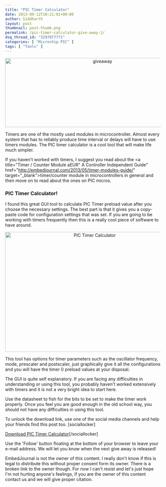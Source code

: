 ```yaml
---
title: "PIC Timer Calculator"
date: 2013-09-12T10:21:01+00:00
author: Siddharth
layout: post
thumbnail: post-thumb.png
permalink: /pic-timer-calculator-give-away-1/
dsq_thread_id: "3297077771"
categories: [ "Microchip PIC" ]
tags: [ "Tools" ]
---
```


<p style="text-align: center;">
  <img class="aligncenter  wp-image-1902" alt="giveaway" src="/images/posts/2013/09/giveaway.png" width="614" height="224" srcset="/images/posts/2013/09/giveaway.png 1024w, /images/posts/2013/09/giveaway-300x110.png 300w" sizes="(max-width: 614px) 100vw, 614px" />
</p>

Timers are one of the mostly used modules in microcontroller. Almost every system that has to reliably produce time interval or delays will have to use timers modules. The PIC timer calculator is a cool tool that will make life much simpler.

If you haven't worked with timers, I suggest you read about the <a title="Timer / Counter Module aEUR" A Controller Independent Guide" href="http://embedjournal.com/2013/05/timer-modules-guide/" target="_blank">timer/counter module in microcontrollers</a> in general and then move on to read about the ones on PIC micros.

### PIC Timer Calculator!

I found this great GUI tool to calculate PIC Timer preload value after you choose the necessary settings. The best part is that it gives you a copy-paste code for configuration settings that was set. If you are going to be working with timers frequently then this is a really cool piece of software to have around.

<p style="text-align: center;">
  <img class="aligncenter wp-image-1879" title="PIC Timer Calculator" alt="PIC Timer Calculator" src="/images/posts/2013/09/Untitled2.png" width="564" height="388" srcset="/images/posts/2013/09/Untitled2.png 1006w, /images/posts/2013/09/Untitled2-300x206.png 300w, /images/posts/2013/09/Untitled2-110x75.png 110w" sizes="(max-width: 564px) 100vw, 564px" />
</p>

This tool has options for timer parameters such as the oscillator frequency, mode, prescaler and postscaler, just graphically give it all the configurations and you will have the timer 0 preload values at your disposal.

The GUI is quite self explanatory. If you are facing any difficulties in understanding or using this tool, you probably haven't worked extensively with timers and it is not a very bright idea to start here.

Use the datasheet to fish for the bits to be set to make the timer work properly. Once you feel you are good enough in the old school way, you should not have any difficulties in using this tool.

To unlock the download link, use one of the social media channels and help your friends find this post too. [sociallocker]

[Download PIC Timer Calculator](https://www.dropbox.com/s/55wof9jbtf8uric/PICTimerCalculator.rar "Downlad")[/sociallocker] 

Use the 'Follow' button floating at the bottom of your browser to leave your e-mail address. We will let you know when the next give away is released!

EmbedJournal is not the owner of this content. I really don't know if this is legal to distribute this without proper consent form its owner. There is a broken link to the owner though. For now I can't resist and let's just hope I'm not hurting anyone's feelings, If you are the owner of this content contact us and we will give proper citation.
